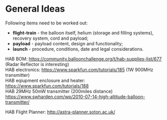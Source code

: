 # General Ideas

Following items need to be worked out:
- **flight-train** - the balloon itself, helium (storage and filling systems), recovery system, cord and payload;
- **payload** - payload content, design and functionality;
- **launch** - procedure, conditions, date and legal considerations.

HAB BOM: https://community.balloonchallenge.org/t/hab-supplies-list/677 (Radar Reflector is interesting)  
HAB electronics: https://www.sparkfun.com/tutorials/185 (1W 900MHz transmitter)  
HAB eqiupment enclosure and heater: https://www.sparkfun.com/tutorials/188  
HAB 29MHz 50mW transmitter (200miles distance) https://www.swharden.com/wp/2010-07-14-high-altitude-balloon-transmitter/  

HAB Flight Planner: http://astra-planner.soton.ac.uk/  


